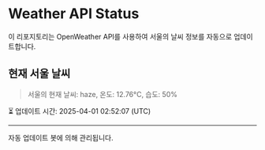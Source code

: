 
# Weather API Status

이 리포지토리는 OpenWeather API를 사용하여 서울의 날씨 정보를 자동으로 업데이트합니다.

## 현재 서울 날씨
> 서울의 현재 날씨: haze, 온도: 12.76°C, 습도: 50%

⏳ 업데이트 시간: 2025-04-01 02:52:07 (UTC)

---
자동 업데이트 봇에 의해 관리됩니다.
